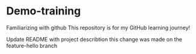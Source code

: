 # Demo-training
Familiarizing with github
This repository is for my GitHub learning journey!



Update README with project describtion
this change was made on the feature-hello branch
